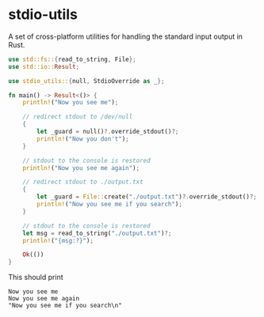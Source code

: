 # stdio-utils

A set of cross-platform utilities for handling the standard input output in Rust.

```rust
use std::fs::{read_to_string, File};
use std::io::Result;

use stdio_utils::{null, StdioOverride as _};

fn main() -> Result<()> {
    println!("Now you see me");

    // redirect stdout to /dev/null
    {
        let _guard = null()?.override_stdout()?;
        println!("Now you don't");
    }

    // stdout to the console is restored
    println!("Now you see me again");

    // redirect stdout to ./output.txt
    {
        let _guard = File::create("./output.txt")?.override_stdout()?;
        println!("Now you see me if you search");
    }

    // stdout to the console is restored
    let msg = read_to_string("./output.txt")?;
    println!("{msg:?}");

    Ok(())
}
```

This should print
```
Now you see me
Now you see me again
"Now you see me if you search\n"
```